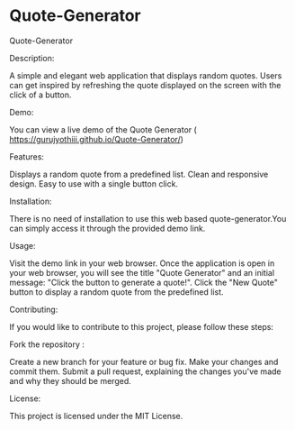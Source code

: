 # Quote-Generator
Quote-Generator

Description:

A simple and elegant web application that displays random quotes. Users can get inspired by refreshing the quote displayed on the screen with the click of a button.

Demo:

You can view a live demo of the Quote Generator ( https://gurujyothiii.github.io/Quote-Generator/)

Features:

Displays a random quote from a predefined list.
Clean and responsive design.
Easy to use with a single button click.

Installation:

There is no need of installation to use this web based quote-generator.You can simply access it through the provided demo link.

Usage:

Visit the demo link in your web browser.
Once the application is open in your web browser, you will see the title "Quote Generator" and an initial message: "Click the button to generate a quote!".
Click the "New Quote" button to display a random quote from the predefined list.

Contributing:

If you would like to contribute to this project, please follow these steps:

Fork the repository :

Create a new branch for your feature or bug fix.
Make your changes and commit them.
Submit a pull request, explaining the changes you've made and why they should be merged.

License: 

This project is licensed under the MIT License.

